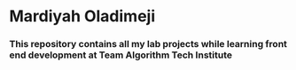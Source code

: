# Mardiyah Oladimeji 
### This repository contains all my lab projects while learning front end development at Team Algorithm Tech Institute